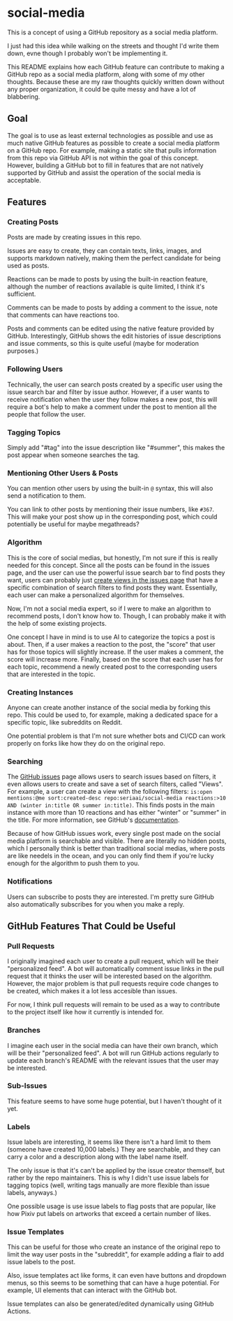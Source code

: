 # social-media

This is a concept of using a GitHub repository as a social media platform.

I just had this idea while walking on the streets and thought I'd write them down, evne though I probably won't be implementing it.

This README explains how each GitHub feature can contribute to making a GitHub repo as a social media platform, along with some of my other thoughts. Because these are my raw thoughts quickly written down without any proper organization, it could be quite messy and have a lot of blabbering.

## Goal

The goal is to use as least external technologies as possible and use as much native GitHub features as possible to create a social media platform on a GitHub repo. For example, making a static site that pulls information from this repo via GitHub API is not within the goal of this concept. However, building a GitHub bot to fill in features that are not natively supported by GitHub and assist the operation of the social media is acceptable.

## Features

### Creating Posts

Posts are made by creating issues in this repo.

Issues are easy to create, they can contain texts, links, images, and supports markdown natively, making them the perfect candidate for being used as posts.

Reactions can be made to posts by using the built-in reaction feature, although the number of reactions available is quite limited, I think it's sufficient.

Comments can be made to posts by adding a comment to the issue, note that comments can have reactions too.

Posts and comments can be edited using the native feature provided by GitHub. Interestingly, GitHub shows the edit histories of issue descriptions and issue comments, so this is quite useful (maybe for moderation purposes.)

### Following Users

Technically, the user can search posts created by a specific user using the issue search bar and filter by issue author. However, if a user wants to receive notification when the user they follow makes a new post, this will require a bot's help to make a comment under the post to mention all the people that follow the user.

### Tagging Topics

Simply add "#tag" into the issue description like "#summer", this makes the post appear when someone searches the tag.

### Mentioning Other Users & Posts

You can mention other users by using the built-in `@` syntax, this will also send a notification to them.

You can link to other posts by mentioning their issue numbers, like `#367`. This will make your post show up in the corresponding post, which could potentially be useful for maybe megathreads?

### Algorithm

This is the core of social medias, but honestly, I'm not sure if this is really needed for this concept. Since all the posts can be found in the issues page, and the user can use the powerful issue search bar to find posts they want, users can probably just [create views in the issues page](#searching) that have a specific combination of search filters to find posts they want. Essentially, each user can make a personalized algorithm for themselves.

Now, I'm not a social media expert, so if I were to make an algorithm to recommend posts, I don't know how to. Though, I can probably make it with the help of some existing projects.

One concept I have in mind is to use AI to categorize the topics a post is about. Then, if a user makes a reaction to the post, the "score" that user has for those topics will slightly increase. If the user makes a comment, the score will increase more. Finally, based on the score that each user has for each topic, recommend a newly created post to the corresponding users that are interested in the topic.

### Creating Instances

Anyone can create another instance of the social media by forking this repo. This could be used to, for example, making a dedicated space for a specific topic, like subreddits on Reddit.

One potential problem is that I'm not sure whether bots and CI/CD can work properly on forks like how they do on the original repo.

### Searching

The [GitHub issues](https://github.com/issues) page allows users to search issues based on filters, it even allows users to create and save a set of search filters, called "Views". For example, a user can create a view with the following filters: `is:open mentions:@me sort:created-desc repo:seriaai/social-media reactions:>10 AND (winter in:title OR summer in:title)`. This finds posts in the main instance with more than 10 reactions and has either "winter" or "summer" in the title. For more information, see GitHub's [documentation](https://docs.github.com/en/search-github/searching-on-github/searching-issues-and-pull-requests).

Because of how GitHub issues work, every single post made on the social media platform is searchable and visible. There are literally no hidden posts, which I personally think is better than traditional social medias, where posts are like needels in the ocean, and you can only find them if you're lucky enough for the algorithm to push them to you.

### Notifications

Users can subscribe to posts they are interested. I'm pretty sure GitHub also automatically subscribes for you when you make a reply.

## GitHub Features That Could be Useful

### Pull Requests

I originally imagined each user to create a pull request, which will be their "personalized feed". A bot will automatically comment issue links in the pull request that it thinks the user will be interested based on the algorithm. However, the major problem is that pull requests require code changes to be created, which makes it a lot less accesible than issues.

For now, I think pull requests will remain to be used as a way to contribute to the project itself like how it currently is intended for.

### Branches

I imagine each user in the social media can have their own branch, which will be their "personalized feed". A bot will run GitHub actions regularly to update each branch's README with the relevant issues that the user may be interested.

### Sub-Issues

This feature seems to have some huge potential, but I haven't thought of it yet.

### Labels

Issue labels are interesting, it seems like there isn't a hard limit to them (someone have created 10,000 labels.) They are searchable, and they can carry a color and a description along with the label name itself.

The only issue is that it's can't be applied by the issue creator themself, but rather by the repo maintainers. This is why I didn't use issue labels for tagging topics (well, writing tags manually are more flexible than issue labels, anyways.)

One possible usage is use issue labels to flag posts that are popular, like how Pixiv put labels on artworks that exceed a certain number of likes.

### Issue Templates

This can be useful for those who create an instance of the original repo to limit the way user posts in the "subreddit", for example adding a flair to add issue labels to the post.

Also, issue templates act like forms, it can even have buttons and dropdown menus, so this seems to be something that can have a huge potential. For example, UI elements that can interact with the GitHub bot.

Issue templates can also be generated/edited dynamically using GitHub Actions.
